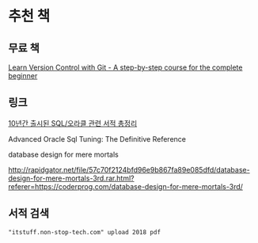 # 추천 책

## 무료 책
[Learn Version Control with Git - A step-by-step course for the complete beginner](https://www.git-tower.com/learn/git/ebook/en/command-line/introduction)

## 링크
[10년간 출시된 SQL/오라클 관련 서적 총정리](https://cafe.naver.com/dbian/1658)

Advanced Oracle Sql Tuning: The Definitive Reference


database design for mere mortals

http://rapidgator.net/file/57c70f2124bfd96e9b867fa89e085dfd/database-design-for-mere-mortals-3rd.rar.html?referer=https://coderprog.com/database-design-for-mere-mortals-3rd/

## 서적 검색
```
"itstuff.non-stop-tech.com" upload 2018 pdf
```
